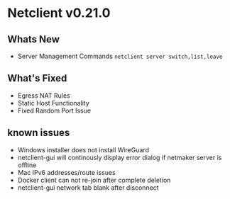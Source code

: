 # Netclient v0.21.0

## Whats New
-  Server Management Commands `netclient server switch,list,leave`
## What's Fixed
- Egress NAT Rules
- Static Host Functionality
- Fixed Random Port Issue
## known issues
- Windows installer does not install WireGuard
- netclient-gui will continously display error dialog if netmaker server is offline
- Mac IPv6 addresses/route issues
- Docker client can not re-join after complete deletion
- netclient-gui network tab blank after disconnect
